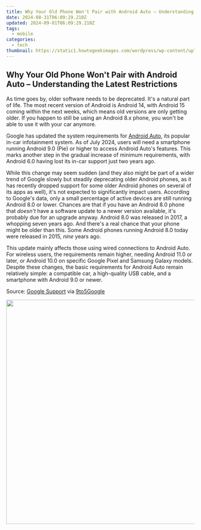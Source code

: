 ```yaml
---
title: Why Your Old Phone Won't Pair with Android Auto – Understanding the Latest Restrictions
date: 2024-08-31T06:09:29.210Z
updated: 2024-09-01T06:09:29.210Z
tags:
  - mobile
categories:
  - tech
thumbnail: https://static1.howtogeekimages.com/wordpress/wp-content/uploads/2024/06/pxl_20240620_205318699-portrait-2.jpg
---
```


## Why Your Old Phone Won't Pair with Android Auto – Understanding the Latest Restrictions

As time goes by, older software needs to be deprecated. It's a natural part of life. The most recent version of Android is Android 14, with Android 15 coming within the next weeks, which means old versions are only getting older. If you happen to still be using an Android 8.x phone, you won't be able to use it with your car anymore.

 Google has updated the system requirements for [Android Auto](https://visual-screen-recording.techidaily.com/new-in-2024-master-class-in-laptop-screenrec-software-use/), its popular in-car infotainment system. As of July 2024, users will need a smartphone running Android 9.0 (Pie) or higher to access Android Auto's features. This marks another step in the gradual increase of minimum requirements, with Android 6.0 having lost its in-car support just two years ago.

 While this change may seem sudden (and they also might be part of a wider trend of Google slowly but steadily deprecating older Android phones, as it has recently dropped support for some older Android phones on several of its apps as well), it's not expected to significantly impact users. According to Google's data, only a small percentage of active devices are still running Android 8.0 or lower. Chances are that if you have an Android 8.0 phone that _doesn't_ have a software update to a newer version available, it's probably due for an upgrade anyway. Android 8.0 was released in 2017, a whopping seven years ago. And there's a real chance that your phone might be older than this. Some Android phones running Android 8.0 today were released in 2015, _nine_ years ago.

 This update mainly affects those using wired connections to Android Auto. For wireless users, the requirements remain higher, needing Android 11.0 or later, or Android 10.0 on specific Google Pixel and Samsung Galaxy models. Despite these changes, the basic requirements for Android Auto remain relatively simple: a compatible car, a high-quality USB cable, and a smartphone with Android 9.0 or newer.

 Source: [Google Support](https://support.google.com/androidauto/answer/6348019) via [9to5Google](https://9to5google.com/2024/07/25/android-auto-requirements-july-2024/)

<ins class="adsbygoogle"
     style="display:block"
     data-ad-format="autorelaxed"
     data-ad-client="ca-pub-7571918770474297"
     data-ad-slot="1223367746"></ins>



<ins class="adsbygoogle"
     style="display:block"
     data-ad-client="ca-pub-7571918770474297"
     data-ad-slot="8358498916"
     data-ad-format="auto"
     data-full-width-responsive="true"></ins>



<!-- affiliate ads begin -->
<a href="https://appsumo.8odi.net/c/5597632/2068407/7443" target="_top" id="2068407"><img src="//a.impactradius-go.com/display-ad/7443-2068407" border="0" alt="" width="1200" height="600"/></a><img height="0" width="0" src="https://appsumo.8odi.net/i/5597632/2068407/7443" style="position:absolute;visibility:hidden;" border="0" />
<!-- affiliate ads end -->